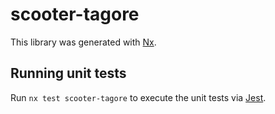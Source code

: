 # scooter-tagore

This library was generated with [Nx](https://nx.dev).

## Running unit tests

Run `nx test scooter-tagore` to execute the unit tests via
[Jest](https://jestjs.io).
